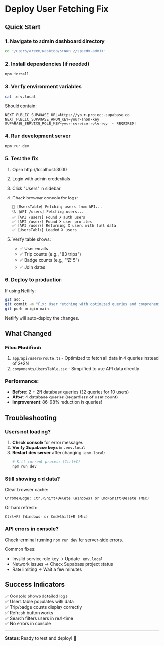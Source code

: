 # Deploy User Fetching Fix

## Quick Start

### 1. Navigate to admin dashboard directory
```bash
cd "/Users/areen/Desktop/SYNKR 2/speedx-admin"
```

### 2. Install dependencies (if needed)
```bash
npm install
```

### 3. Verify environment variables
```bash
cat .env.local
```

Should contain:
```env
NEXT_PUBLIC_SUPABASE_URL=https://your-project.supabase.co
NEXT_PUBLIC_SUPABASE_ANON_KEY=your-anon-key
SUPABASE_SERVICE_ROLE_KEY=your-service-role-key  ← REQUIRED!
```

### 4. Run development server
```bash
npm run dev
```

### 5. Test the fix

1. Open http://localhost:3000
2. Login with admin credentials
3. Click "Users" in sidebar
4. Check browser console for logs:
   ```
   🔄 [UsersTable] Fetching users from API...
   🔍 [API /users] Fetching users...
   ✅ [API /users] Found X auth users
   ✅ [API /users] Found X user profiles
   ✅ [API /users] Returning X users with full data
   ✅ [UsersTable] Loaded X users
   ```

5. Verify table shows:
   - ✅ User emails
   - ✅ Trip counts (e.g., "83 trips")
   - ✅ Badge counts (e.g., "🏆 5")
   - ✅ Join dates

### 6. Deploy to production

If using Netlify:
```bash
git add .
git commit -m "Fix: User fetching with optimized queries and comprehensive logging"
git push origin main
```

Netlify will auto-deploy the changes.

## What Changed

### Files Modified:
1. `app/api/users/route.ts` - Optimized to fetch all data in 4 queries instead of 2+2N
2. `components/UsersTable.tsx` - Simplified to use API data directly

### Performance:
- **Before**: 2 + 2N database queries (22 queries for 10 users)
- **After**: 4 database queries (regardless of user count)
- **Improvement**: 86-98% reduction in queries!

## Troubleshooting

### Users not loading?

1. **Check console** for error messages
2. **Verify Supabase keys** in `.env.local`
3. **Restart dev server** after changing `.env.local`:
   ```bash
   # Kill current process (Ctrl+C)
   npm run dev
   ```

### Still showing old data?

Clear browser cache:
```
Chrome/Edge: Ctrl+Shift+Delete (Windows) or Cmd+Shift+Delete (Mac)
```

Or hard refresh:
```
Ctrl+F5 (Windows) or Cmd+Shift+R (Mac)
```

### API errors in console?

Check terminal running `npm run dev` for server-side errors.

Common fixes:
- Invalid service role key → Update `.env.local`
- Network issues → Check Supabase project status
- Rate limiting → Wait a few minutes

## Success Indicators

✅ Console shows detailed logs  
✅ Users table populates with data  
✅ Trip/badge counts display correctly  
✅ Refresh button works  
✅ Search filters users in real-time  
✅ No errors in console  

---

**Status**: Ready to test and deploy! 🚀
